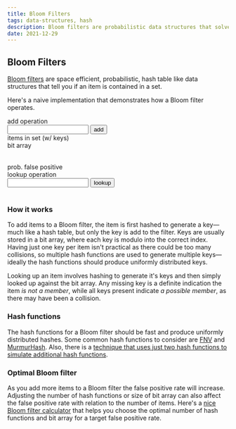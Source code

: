 ```yaml
---
title: Bloom Filters
tags: data-structures, hash
description: Bloom filters are probabilistic data structures that solve membership problems, where false positives are possible, while false negatives are not
date: 2021-12-29
---
```


## Bloom Filters

[Bloom filters](https://en.wikipedia.org/wiki/Bloom_filter) are space efficient, probabilistic, hash table like data structures that tell you if an item is contained in a set. 

Here's a naive implementation that demonstrates how a Bloom filter operates.

<style>
  .left-col {
    min-width: 160px;
    white-space: nowrap;
  }
  .right-col {
    overflow: scroll;
    white-space: nowrap;
  }
</style>

<div class="bg-washed-yellow pa3 w-100 f6">
  <div class="w-100 flex items-start pb2">
    <div class="left-col">
      add operation
    </div>
    <div class="f7 ml1">
      <input type="text" id="bf-add-input"> <button id="bf-add-btn">add</button>
    </div>
  </div>
  <div class="w-100 flex items-start pb2">
    <div class="left-col">
      items in set (w/ keys)
    </div>
    <div class="right-col">
      <div id="item-keys" class="right-col"></div>
    </div>
  </div>
  <div class="w-100 flex items-start pb2">
    <div class="left-col">
      bit array
    </div>
    <div class="right-col">
      <table id="bits" class="pa0 f7 ml1 right-col">
        <tbody></tbody>
      </table>
    </div>
  </div>
  <div class="w-100 flex items-start pb2">
    <div class="left-col">
      prob. false positive
    </div>
    <div class="right-col">
      <div id="fp-prob"></div>
    </div>
  </div>
  <div class="w-100 flex items-start">
    <div class="left-col">
      lookup operation
    </div>
    <div class="f7 ml1">
      <input type="text" id="bf-lookup-input"> <button id="bf-lookup-btn">lookup</button><br/>
      <span id="lookup-results">&nbsp;</span>
    </div>
  </div>
</div>

<script src="/static/js/bloom-filters.js"></script>

### How it works

To add items to a Bloom filter, the item is first hashed to generate a key&mdash;much like a hash table, but only the key is add to the filter. Keys are usually stored in a bit array, where each key is modulo into the correct index. Having just one key per item isn't practical as there could be too many collisions, so multiple hash functions are used to generate multiple keys&mdash;ideally the hash functions should produce uniformly distributed keys.

Looking up an item involves hashing to generate it's keys and then simply looked up against the bit array. Any missing key is a definite indication the item _is not a member_, while all keys present indicate _a possible member_, as there may have been a collision.

### Hash functions

The hash functions for a Bloom filter should be fast and produce uniformly distributed hashes. Some common hash functions to consider are [FNV](https://en.wikipedia.org/wiki/Fowler%E2%80%93Noll%E2%80%93Vo_hash_function) and [MurmurHash](https://en.wikipedia.org/wiki/MurmurHash). Also, there is a [technique that uses just two hash functions to simulate additional hash functions](https://www.eecs.harvard.edu/~michaelm/postscripts/rsa2008.pdf).

### Optimal Bloom filter

As you add more items to a Bloom filter the false positive rate will increase. Adjusting the number of hash functions or size of bit array can also affect the false positive rate with relation to the number of items. Here's a [nice Bloom filter calculator](https://hur.st/bloomfilter/) that helps you choose the optimal number of hash functions and bit array for a target false positive rate.






